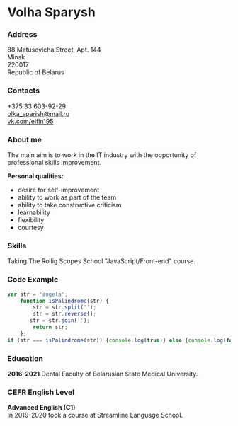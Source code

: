 # Volha Sparysh
### Address
88 Matusevicha Street, Apt. 144  
Minsk  
220017  
Republic of Belarus  

### Contacts
+375 33 603-92-29    
olka_sparish@mail.ru   
[vk.com/elfin195](https://vk.com/elfin195 "Ольга Спариш")

### About me
The main aim is to work in the IT industry with the opportunity of professional skills improvement.  

**Personal qualities:**
* desire for self-improvement
* ability to work as part of the team
* ability to take constructive criticism
* learnability
* flexibility
* courtesy  

### Skills
Taking The Rollig Scopes School "JavaScript/Front-end" course.
### Code Example
```javascript
var str = 'angela';
    function isPalindrome(str) {
        str = str.split('');
        str = str.reverse();
       str = str.join(''); 
        return str;
    };
if (str === isPalindrome(str)) {console.log(true)} else {console.log(false)}
```
### Education
**2016-2021** Dental Faculty of Belarusian State Medical University.
### CEFR English Level
**Advanced English (C1)**  
In 2019-2020 took a course at Streamline Language School.
